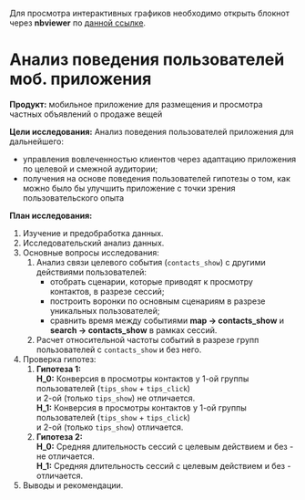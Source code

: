 Для просмотра интерактивных графиков необходимо открыть блокнот через **nbviewer** по [данной ссылке](https://nbviewer.org/github/AndreyShalatonov/mob_app_users_behavior/blob/734b13423bfb500e2bb9777a52ed737bb61eb911/mob_app_users_behavior.ipynb).

# Анализ поведения пользователей моб. приложения
**Продукт:** мобильное приложение для размещения и просмотра частных объявлений о продаже вещей

**Цели исследования:** Анализ поведения пользователей приложения для дальнейшего:

* управления вовлеченностью клиентов через адаптацию приложения по целевой и смежной аудитории;
* получения на основе поведения пользователей гипотезы о том, как можно было бы улучшить приложение с точки зрения пользовательского опыта

**План исследования:**
1. Изучение и предобработка данных.
2. Исследовательский анализ данных.
3. Основные вопросы исследования:
   1. Анализ связи целевого события (`contacts_show`) с другими действиями пользователей:
      * отобрать сценарии, которые приводят к просмотру контактов, в разрезе сессий;
      * построить воронки по основным сценариям в разрезе уникальных пользователей;
      * сравнить время между событиями **map -> contacts_show** и **search -> contacts_show** в рамках сессий.
   2. Расчет относительной частоты событий в разрезе групп пользователей с `contacts_show` и без него.
4. Проверка гипотез:
   1. **Гипотеза 1:**\
        **H_0:** Конверсия в просмотры контактов у 1-ой группы пользователей (`tips_show` + `tips_click`)\
        и 2-ой (только `tips_show`) не отличается.\
        **H_1:** Конверсия в просмотры контактов у 1-ой группы пользователей (`tips_show` + `tips_click`)\
        и 2-ой (только `tips_show`) отличается.
    2. **Гипотеза 2:**\
        **H_0:** Средняя длительность сессий с целевым действием и без - не отличается.\
        **H_1:** Средняя длительность сессий с целевым действием и без - отличается.
5. Выводы и рекомендации.
